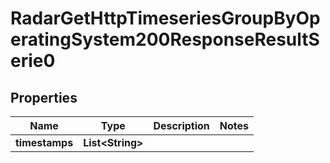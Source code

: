 

# RadarGetHttpTimeseriesGroupByOperatingSystem200ResponseResultSerie0


## Properties

| Name | Type | Description | Notes |
|------------ | ------------- | ------------- | -------------|
|**timestamps** | **List&lt;String&gt;** |  |  |



